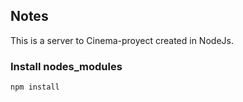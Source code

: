 ## Notes 

This is a server to Cinema-proyect created in NodeJs.

### Install nodes_modules

`npm install`